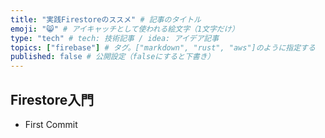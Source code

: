 ```yaml
---
title: "実践Firestoreのススメ" # 記事のタイトル
emoji: "😸" # アイキャッチとして使われる絵文字（1文字だけ）
type: "tech" # tech: 技術記事 / idea: アイデア記事
topics: ["firebase"] # タグ。["markdown", "rust", "aws"]のように指定する
published: false # 公開設定（falseにすると下書き）
---
```




## Firestore入門






- First Commit 